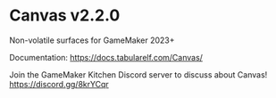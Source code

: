 # Canvas v2.2.0
Non-volatile surfaces for GameMaker 2023+

Documentation: https://docs.tabularelf.com/Canvas/

Join the GameMaker Kitchen Discord server to discuss about Canvas! https://discord.gg/8krYCqr
